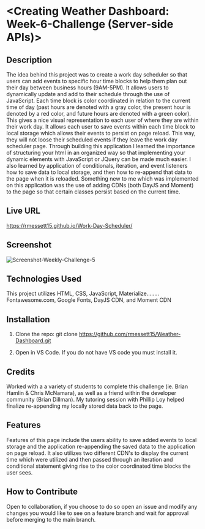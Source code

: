 # <Creating Weather Dashboard: Week-6-Challenge (Server-side APIs)>

## Description

The idea behind this project was to create a work day scheduler so that users can add events to specific hour time blocks to help them plan out their day between business hours (9AM-5PM). It allows users to dynamically update and add to their schedule through the use of JavaScript. Each time block is color coordinated in relation to the current time of day (past hours are denoted with a gray color, the present hour is denoted by a red color, and future hours are denoted with a green color). This gives a nice visual representation to each user of where they are within their work day. It allows each user to save events within each time block to local storage which allows their events to persist on page reload. This way, they will not loose their scheduled events if they leave the work day scheduler page. Through building this application I learned the importance of structuring your html in an organized way so that implementing your dynamic elements with JavaScript or JQuery can be made much easier. I also learned by application of conditionals, iteration, and event listeners how to save data to local storage, and then how to re-append that data to the page when it is reloaded. Something new to me which was implemented on this application was the use of adding CDNs (both DayJS and Moment) to the page so that certain classes persist based on the current time.

## Live URL

https://rmessett15.github.io/Work-Day-Scheduler/

## Screenshot

![Screenshot-Weekly-Challenge-5](https://user-images.githubusercontent.com/120127903/224795456-a4266236-8b3b-46ab-a1af-8b655b0a2912.png)

## Technologies Used

This project utilizes HTML, CSS, JavaScript, Materialize........ Fontawesome.com, Google Fonts, DayJS CDN, and Moment CDN

## Installation

1. Clone the repo:
   git clone https://github.com/rmessett15/Weather-Dashboard.git

2. Open in VS Code. If you do not have VS code you must install it.

## Credits

Worked with a a variety of students to complete this challenge (ie. Brian Hamlin & Chris McNamara), as well as a friend within the developer community (Brian Dillman). My tutoring session with Phillip Loy helped finalize re-appending my locally stored data back to the page.

## Features

Features of this page include the users ability to save added events to local storage and the application re-appending the saved data to the application on page reload. It also utilizes two different CDN's to display the current time which were utilized and then passed through an iteration and conditional statement giving rise to the color coordinated time blocks the user sees.

## How to Contribute

Open to collaboration, if you choose to do so open an issue and modify any changes you would like to see on a feature branch and wait for approval before merging to the main branch.